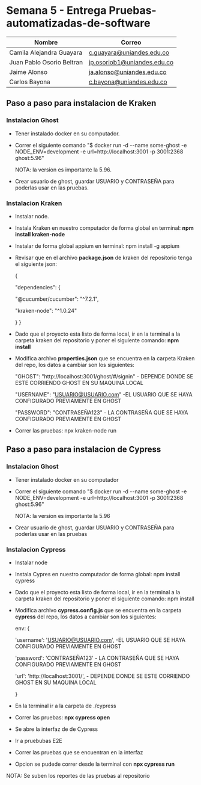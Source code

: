 # Semana 5 - Entrega Pruebas-automatizadas-de-software

Nombre | Correo
-- | --
Camila Alejandra Guayara | c.guayara@uniandes.edu.co
Juan Pablo Osorio Beltran | jp.osoriob1@uniandes.edu.co
Jaime Alonso | ja.alonso@uniandes.edu.co
Carlos Bayona | c.bayona@uniandes.edu.co

## Paso a paso para instalacion de Kraken
### Instalacion Ghost
- Tener instalado docker en su computador.
- Correr el siguiente comando "$ docker run -d --name some-ghost -e NODE_ENV=development -e url=http://localhost:3001 -p 3001:2368 ghost:5.96"

  NOTA: la version es importante la 5.96.

- Crear usuario de ghost, guardar USUARIO y CONTRASEÑA para poderlas usar en las pruebas.

  
### Instalacion Kraken
- Instalar node.
- Instala Kraken en nuestro computador de forma global en terminal: **npm install kraken-node**
- Instalar de forma global appium en terminal: npm install -g appium
- Revisar que en el archivo **package.json** de kraken del repositorio tenga el siguiente json:

  {
  
  "dependencies": {

    "@cucumber/cucumber": "^7.2.1",
  
    "kraken-node": "^1.0.24"
  
  }
}
- Dado que el proyecto esta listo de forma local, ir en la terminal a la carpeta kraken del repositorio y poner el siguiente comando: **npm install**
- Modifica archivo **properties.json** que se encuentra en la carpeta Kraken del repo, los datos a cambiar son los siguientes:
  
    "GHOST": "http://localhost:3001/ghost/#/signin" - DEPENDE DONDE SE ESTE CORRIENDO GHOST EN SU MAQUINA LOCAL
  
    "USERNAME": "USUARIO@USUARIO.com" -EL USUARIO QUE SE HAYA CONFIGURADO PREVIAMENTE EN GHOST
  
    "PASSWORD": "CONTRASEÑA123" - LA CONTRASEÑA QUE SE HAYA CONFIGURADO PREVIAMENTE EN GHOST
- Correr las pruebas: npx kraken-node run


## Paso a paso para instalacion de Cypress

### Instalacion Ghost
- Tener instalado docker en su computador
- Correr el siguiente comando "$ docker run -d --name some-ghost -e NODE_ENV=development -e url=http://localhost:3001 -p 3001:2368 ghost:5.96"

  NOTA: la version es importante la 5.96

- Crear usuario de ghost, guardar USUARIO y CONTRASEÑA para poderlas usar en las pruebas

  
### Instalacion Cypress
- Instalar node
- Instala Cypres en nuestro computador de forma global: npm install cypress
- Dado que el proyecto esta listo de forma local, ir en la terminal a la carpeta kraken del repositorio y poner el siguiente comando: npm install
- Modifica archivo **cypress.config.js** que se encuentra en la carpeta **cypress** del repo, los datos a cambiar son los siguientes:
  
  env: {
  
    'username': 'USUARIO@USUARIO.com', -EL USUARIO QUE SE HAYA CONFIGURADO PREVIAMENTE EN GHOST
  
    'password': 'CONTRASEÑA123' - LA CONTRASEÑA QUE SE HAYA CONFIGURADO PREVIAMENTE EN GHOST
  
    'url': 'http://localhost:3001/', - DEPENDE DONDE SE ESTE CORRIENDO GHOST EN SU MAQUINA LOCAL
  
  }

- En la terminal ir a la carpeta de ./cypress
- Correr las pruebas: **npx cypress open**
- Se abre la interfaz de de Cypress
- Ir a pruebubas E2E
- Correr las pruebas que se encuentran en la interfaz
- Opcion se pudede correr desde la terminal con **npx cypress run**


NOTA: Se suben los reportes de las pruebas al repositorio
